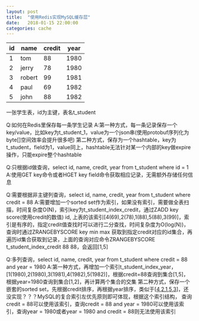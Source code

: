 ```yaml
---
layout: post
title:  "使用Redis实现MySQL缓存层"
date:   2018-01-15 22:00:00
categories: cache
---
```


| id | name   | credit | year | 
|----|--------|--------|------| 
| 1  | tom    | 88     | 1980 | 
| 2  | jerry  | 78     | 1980 | 
| 3  | robert | 99     | 1981 | 
| 4  | paul   | 69     | 1982 | 
| 5  | john   | 88     | 1982 | 
一张学生表，id为主键，表名t_student 

Q:如何在Redis里保存每一条学生记录 
A:第一种方式，每一条记录保存一个key/value，比如key为t_student_1，value为一个json串(使用protobuf序列化为byte[]空间效率会提升很多吧) 
  第二种方式，保存为一个hashtable，key为t_student，field为1，value同上，hashtable无法针对某一个内部的key做expire操作，只能expire整个hashtable
  
Q:只根据id做查询，select id, name, credit, year from t_student where id = 1 
A:使用GET key命令或者HGET key field命令获取相应记录，无需额外存储任何信息 

Q:需要根据非主键列查询，select id, name, credit, year from t_student where credit = 88 
A:需要增加一个sorted set作为索引，如果没有索引，需要做全表扫描，时间复杂度O(N)，索引key为t_student_index_credit，通过ZADD key score(使用credit的数值) id, 
  上表的该索引[4(69),2(78),1(88),5(88),3(99)]，索引是有序的，指定credit值查找时可以进行二分查找，时间复杂度为O(log(N))，查询时通过ZRANGEBYSCORE key min max 
  获取到指定credit对应的id集合，再遍历id集合获取到记录，上面的查询对应命令ZRANGEBYSCORE t_student_index_credit 88 88，会返回[1,5] 

Q:多列查询，select id, name, credit, year from t_student where credit = 88 and year = 1980 
A:第一种方式，再增加一个索引t_student_index_year，[1(1980),2(1980),3(1981),4(1982),5(1982)]，根据credit=88查询到集合[1,5]，根据year=1980查询到集合[1,2]，再计算两个集合的交集 
  第二种方式，保存一个嵌套的sorted set，先根据credit排序，再根据year排序，类似于[[4](69),[2](78),[1,5](88),[3](99)]，还没实现？？？MySQL的复合索引左优先原则即可体现，根据这个索引结构， 
  查询credit = 88可以使用该索引，查询credit = 88 and year = 1980可以使用该索引，查询year = 1980或者year = 1980 and credit = 88则无法使用该索引